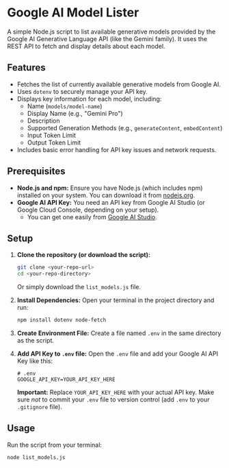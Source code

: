 # Google AI Model Lister

A simple Node.js script to list available generative models provided by the Google AI Generative Language API (like the Gemini family). It uses the REST API to fetch and display details about each model.

## Features

*   Fetches the list of currently available generative models from Google AI.
*   Uses `dotenv` to securely manage your API key.
*   Displays key information for each model, including:
    *   Name (`models/model-name`)
    *   Display Name (e.g., "Gemini Pro")
    *   Description
    *   Supported Generation Methods (e.g., `generateContent`, `embedContent`)
    *   Input Token Limit
    *   Output Token Limit
*   Includes basic error handling for API key issues and network requests.

## Prerequisites

*   **Node.js and npm:** Ensure you have Node.js (which includes npm) installed on your system. You can download it from [nodejs.org](https://nodejs.org/).
*   **Google AI API Key:** You need an API key from Google AI Studio (or Google Cloud Console, depending on your setup).
    *   You can get one easily from [Google AI Studio](https://aistudio.google.com/app/apikey).

## Setup

1.  **Clone the repository (or download the script):**
    ```bash
    git clone <your-repo-url>
    cd <your-repo-directory>
    ```
    Or simply download the `list_models.js` file.

2.  **Install Dependencies:**
    Open your terminal in the project directory and run:
    ```bash
    npm install dotenv node-fetch
    ```

3.  **Create Environment File:**
    Create a file named `.env` in the same directory as the script.

4.  **Add API Key to `.env` file:**
    Open the `.env` file and add your Google AI API Key like this:
    ```dotenv
    # .env
    GOOGLE_API_KEY=YOUR_API_KEY_HERE
    ```
    **Important:** Replace `YOUR_API_KEY_HERE` with your actual API key. Make sure *not* to commit your `.env` file to version control (add `.env` to your `.gitignore` file).

## Usage

Run the script from your terminal:

```bash
node list_models.js
```
